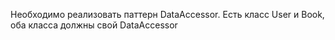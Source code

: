 Необходимо реализовать паттерн DataAccessor. Есть класс User и Book, 
оба класса должны свой DataAccessor
